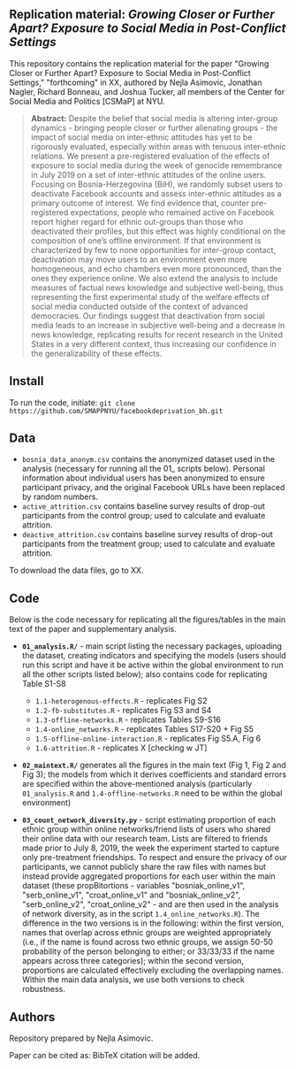 Replication material: _Growing Closer or Further Apart? Exposure to Social Media in Post-Conflict Settings_
--------------

This repository contains the replication material for the paper "Growing Closer or Further Apart? Exposure to Social Media in Post-Conflict Settings," "forthcoming" in XX, authored by Nejla Asimovic, Jonathan Nagler, Richard Bonneau, and Joshua Tucker, all members of the Center for Social Media and Politics [CSMaP] at NYU.


> __Abstract:__
Despite the belief that social media is altering inter-group dynamics - bringing people closer or further alienating groups - the impact of social media on inter-ethnic attitudes has yet to be rigorously evaluated, especially within areas with tenuous inter-ethnic relations. We present a pre-registered evaluation of the effects of exposure to social media during the
week of genocide remembrance in July 2019 on a set of inter-ethnic attitudes of
the online users. Focusing on Bosnia-Herzegovina (BiH), we randomly subset users to deactivate
Facebook accounts and assess inter-ethnic attitudes as a primary
outcome of interest. We find evidence that, counter pre-registered expectations, people who remained active on Facebook report higher regard for ethnic out-groups than those who deactivated their profiles, but this effect was highly conditional on the composition of one’s offline environment. If that environment is characterized by few to none opportunities for inter-group contact, deactivation may move users to an environment even more homogeneous, and echo chambers even more pronounced, than the ones they experience online. We also extend the analysis to include measures of factual news knowledge and subjective well-being, thus representing the first experimental study of the welfare effects of social media conducted outside of the context of advanced democracies. Our findings suggest that deactivation from social media leads to an increase in subjective well-being and a decrease in news knowledge, replicating results for recent research in the United States in a very different context, thus increasing our confidence in the generalizability of these effects. 


## Install

To run the code, initiate: `git clone https://github.com/SMAPPNYU/facebookdeprivation_bh.git`


## Data

- `bosnia_data_anonym.csv` contains the anonymized dataset used in the analysis (necessary for running all the 01_ scripts below). Personal information about individual users has been anonymized to ensure participant privacy, and the original Facebook URLs have been replaced by random numbers. 
- `active_attrition.csv` contains baseline survey results of drop-out participants from the control group; used to calculate and evaluate attrition. 
- `deactive_attrition.csv` contains baseline survey results of drop-out participants from the treatment group; used to calculate and evaluate attrition.  


To download the data files, go to XX.


## Code
Below is the code necessary for replicating all the figures/tables in the main text of the paper and supplementary analysis.

- **`01_analysis.R/`** - main script listing the necessary packages, uploading the dataset, creating indicators and specifying the models (users should run this script and have it be active within the global environment to run all the other scripts listed below); also contains code for replicating Table S1-S8
	* `1.1-heterogenous-effects.R` - replicates Fig S2
	* `1.2-fb-substitutes.R` - replicates Fig S3 and S4
	* `1.3-offline-networks.R` - replicates Tables S9-S16
	* `1.4-online_networks.R` - replicates Tables S17-S20 + Fig S5
	* `1.5-offline-online-interaction.R` - replicates Fig S5.A, Fig 6
	* `1.6-attrition.R` - replicates X [checking w JT]
      
- **`02_maintext.R/`** generates all the figures in the main text (Fig 1, Fig 2 and Fig 3); the models from which it derives coefficients and standard errors are specified within the above-mentioned analysis (particularly `01_analysis.R` and `1.4-offline-networks.R` need to be within the global environment)
	
	
-  **`03_count_network_diversity.py`** - script estimating proportion of each ethnic group within online networks/friend lists of users who shared their online data with our research team. Lists are filtered to friends made prior to July 8, 2019, the week the experiment started to capture only pre-treatment friendships. To respect and ensure the privacy of our participants, we cannot publicly share the raw files with names but instead provide aggregated proportions for each user within the main dataset (these propBitortions - variables "bosniak_online_v1", "serb_online_v1", "croat_online_v1" and "bosniak_online_v2", "serb_online_v2", "croat_online_v2" - and are then used in the analysis of network diversity, as in the script `1.4_online_networks.R`). 
The difference in the two versions is in the following: within the first version, names that overlap across ethnic groups are weighted appropriately (i.e., if the name is found across two ethnic groups, we assign 50-50 probability of the person belonging to either; or 33/33/33 if the name appears across three categories); within the second version, proportions are calculated effectively excluding the overlapping names. Within the main data analysis, we use both versions to check robustness. 

## Authors

Repository prepared by Nejla Asimovic.

Paper can be cited as: BibTeX citation will be added.









